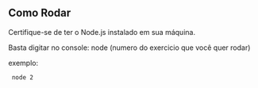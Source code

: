## Como Rodar

Certifique-se de ter o Node.js instalado em sua máquina.

Basta digitar no console: node (numero do exercicio que você quer rodar)

exemplo: 
```bash
 node 2
```
